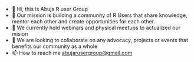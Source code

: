- 👋 Hi, this is Abuja R user Group
- 👀 Our mission is building a community of R Users that share knowledge, mentor each other and create opportunities for each other.
- 🌱 We currently hold webinars and physical meetups to actualized our mision
- 💞️ We are looking to collaborate on any advocacy, projects or events that benefits our community as a whole 
- 📫 How to reach me abujarusergroup@gmail.com

<!---
AbujaRUG/AbujaRUG is a ✨ special ✨ repository because its `README.md` (this file) appears on your GitHub profile.
You can click the Preview link to take a look at your changes.
--->
